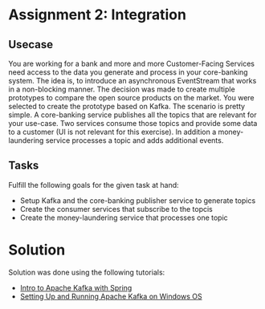 # Assignment 2: Integration
## Usecase
You are working for a bank and more and more Customer-Facing Services need access to the data you generate and process in your core-banking system. The idea is, to introduce an asynchronous EventStream that works in a non-blocking manner. The decision was made to create multiple prototypes to compare the open source products on the market. You were selected to create the prototype based on Kafka.
The scenario is pretty simple. A core-banking service publishes all the topics that are relevant for your use-case. Two services consume those topics and provide some data to a customer (UI is not relevant for this exercise). In addition a money-laundering service processes a topic and adds additional events. 

## Tasks
Fulfill the following goals for the given task at hand:
* Setup Kafka and the core-banking publisher service to generate topics
* Create the consumer services that subscribe to the topcis
* Create the money-laundering service that processes one topic

# Solution

Solution was done using the following tutorials:
* [Intro to Apache Kafka with Spring](https://www.baeldung.com/spring-kafka)
* [Setting Up and Running Apache Kafka on Windows OS](https://dzone.com/articles/running-apache-kafka-on-windows-os)